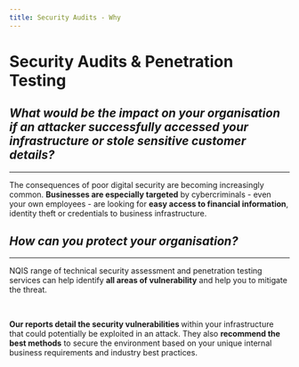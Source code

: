 ```yaml
---
title: Security Audits - Why
---
```


# Security Audits & Penetration Testing

## *What would be the impact on your organisation if an attacker successfully accessed your infrastructure or stole sensitive customer details?*
---
The consequences of poor digital security are becoming increasingly common.  <strong>Businesses are especially targeted</strong> by cybercriminals - even your own employees - are looking for <strong>easy access to financial information</strong>, identity theft or credentials to business infrastructure.


## *How can you protect your organisation?*
---

NQIS range of technical security assessment and penetration testing services can help identify <strong>all areas of vulnerability</strong> and help you to mitigate the threat.

</br>

<strong> Our reports detail the security vulnerabilities </strong> within your infrastructure that could potentially be exploited in an attack. They also <strong>recommend the best methods</strong> to secure the environment based on your unique internal business requirements and industry best practices.
